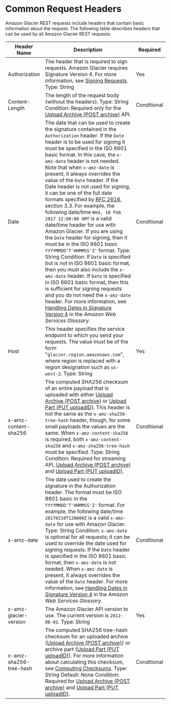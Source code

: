 # Common Request Headers<a name="api-common-request-headers"></a>

Amazon Glacier REST requests include headers that contain basic information about the request\. The following table describes headers that can be used by all Amazon Glacier REST requests\.


| Header Name | Description | Required | 
| --- | --- | --- | 
| Authorization |  The header that is required to sign requests\. Amazon Glacier requires Signature Version 4\. For more information, see [Signing Requests](amazon-glacier-signing-requests.md)\. Type: String  | Yes | 
| Content\-Length |  The length of the request body \(without the headers\)\. Type: String Condition: Required only for the [Upload Archive \(POST archive\)](api-archive-post.md) API\.   | Conditional | 
| Date |  The date that can be used to create the signature contained in the `Authorization` header\. If the `Date` header is to be used for signing it must be specified in the ISO 8601 basic format\. In this case, the `x-amz-date` header is not needed\. Note that when `x-amz-date` is present, it always overrides the value of the `Date` header\. If the Date header is not used for signing, it can be one of the full date formats specified by [RFC 2616](http://tools.ietf.org/html/rfc2616#section-3.3), section 3\.3\. For example, the following date/time `Wed, 10 Feb 2017 12:00:00 GMT` is a valid date/time header for use with Amazon Glacier\.  If you are using the `Date` header for signing, then it must be in the ISO 8601 basic `YYYYMMDD'T'HHMMSS'Z'` format\.  Type: String Condition: If `Date` is specified but is not in ISO 8601 basic format, then you must also include the `x-amz-date` header\. If `Date` is specified in ISO 8601 basic format, then this is sufficient for signing requests and you do not need the `x-amz-date` header\. For more information, see [Handling Dates in Signature Version 4](http://docs.aws.amazon.com/general/latest/gr/sigv4-date-handling.html) in the *Amazon Web Services Glossary*\.   | Conditional  | 
| Host |  This header specifies the service endpoint to which you send your requests\. The value must be of the form "`glacier.region.amazonaws.com`", where region is replaced with a region designation such as `us-west-2`\. Type: String  | Yes | 
| x\-amz\-content\-sha256 |  The computed SHA256 checksum of an entire payload that is uploaded with either [Upload Archive \(POST archive\)](api-archive-post.md) or [Upload Part \(PUT uploadID\)](api-upload-part.md)\. This header is not the same as the `x-amz-sha256-tree-hash` header, though, for some small payloads the values are the same\. When `x-amz-content-sha256` is required, both `x-amz-content-sha256` and `x-amz-sha256-tree-hash` must be specified\. Type: String Condition: Required for streaming API, [Upload Archive \(POST archive\)](api-archive-post.md) and [Upload Part \(PUT uploadID\)](api-upload-part.md)\.  | Conditional | 
| x\-amz\-date |  The date used to create the signature in the Authorization header\. The format must be ISO 8601 basic in the `YYYYMMDD'T'HHMMSS'Z'` format\. For example, the following date/time `20170210T120000Z` is a valid `x-amz-date` for use with Amazon Glacier\. Type: String Condition: `x-amz-date` is optional for all requests; it can be used to override the date used for signing requests\. If the `Date` header is specified in the ISO 8601 basic format, then `x-amz-date` is not needed\. When `x-amz-date` is present, it always overrides the value of the `Date` header\. For more information, see [Handling Dates in Signature Version 4](http://docs.aws.amazon.com/general/latest/gr/sigv4-date-handling.html) in the *Amazon Web Services Glossary*\.   | Conditional | 
| x\-amz\-glacier\-version |  The Amazon Glacier API version to use\. The current version is `2012-06-01`\. Type: String  | Yes | 
| x\-amz\-sha256\-tree\-hash |  The computed SHA256 tree\-hash checksum for an uploaded archive \([Upload Archive \(POST archive\)](api-archive-post.md)\) or archive part \([Upload Part \(PUT uploadID\)](api-upload-part.md)\)\. For more information about calculating this checksum, see [Computing Checksums](checksum-calculations.md)\. Type: String Default: None Condition: Required for [Upload Archive \(POST archive\)](api-archive-post.md) and [Upload Part \(PUT uploadID\)](api-upload-part.md)\.  | Conditional | 